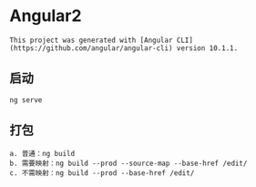 # Angular2

    This project was generated with [Angular CLI](https://github.com/angular/angular-cli) version 10.1.1.

## 启动
    ng serve

## 打包
    a. 普通：ng build
    b. 需要映射：ng build --prod --source-map --base-href /edit/
    c. 不需映射：ng build --prod --base-href /edit/


